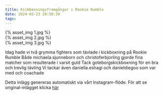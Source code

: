```yaml
---
title: Kickboxningsframgångar i Rookie Rumble
date: 2024-03-23 20:50:39
tags:
---
```

<div class="postId" style="display: none;">ID: 18305142316150084</div>



<div
class="postCarouselContainer"
carousel-children="3"
>

<div class="carouselChild">
{% asset_img 1.jpg %}
</div>


<div class="carouselChild">
{% asset_img 2.jpg %}
</div>


<div class="carouselChild">
{% asset_img 3.jpg %}
</div>








</div>


Idag hade vi två grymma fighters som tävlade i kickboxning på Rookie Rumble  Både michaela.sjunneborn och christoferbjorling gjorde fina matcher som resulterade i varsit guld Tack goteborgskickboxning för en bra och trevlig tävling  Vi tackar även daniella.eshagi och danieldiegoo som var med och coachade 

<div class="automaticGeneratedPostDescription">
Detta inlägg genereras automatiskt via vårt Instagram-flöde. För att se original-inlägget klicka <a target="_blank" href="https://www.instagram.com/p/C43n7ORNcBq/">här</a>
</div>
<br>
